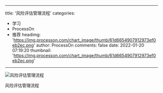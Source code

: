
---
title: '风险评估管理流程'
categories: 
 - 学习
 - ProcessOn
 - 推荐
headimg: 'https://img.processon.com/chart_image/thumb/61d6654907912973ef0eb2ec.png'
author: ProcessOn
comments: false
date: 2022-01-20 07:19:20
thumbnail: 'https://img.processon.com/chart_image/thumb/61d6654907912973ef0eb2ec.png'
---

<div>   
<img class="thumb" alt="风险评估管理流程" src="https://img.processon.com/chart_image/thumb/61d6654907912973ef0eb2ec.png" referrerpolicy="no-referrer">
<p>风险评估管理流程</p>  
</div>
            